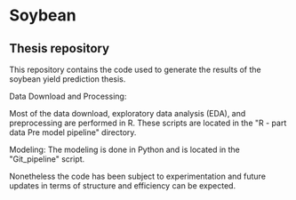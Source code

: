 # Soybean
## Thesis repository


This repository contains the code used to generate the results of the soybean yield prediction thesis.


Data Download and Processing: 

Most of the data download, exploratory data analysis (EDA), and preprocessing are performed in R. These scripts are located in the "R - part data Pre model pipeline" directory.

Modeling: 
The modeling is done in Python and is located in the "Git_pipeline" script.

Nonetheless the code has been subject to experimentation and future updates in terms of structure and efficiency can be expected.